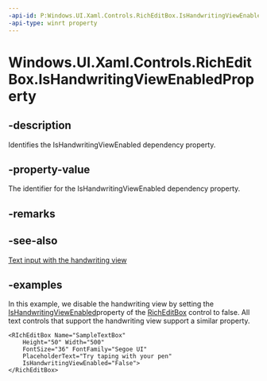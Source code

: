 ```yaml
---
-api-id: P:Windows.UI.Xaml.Controls.RichEditBox.IsHandwritingViewEnabledProperty
-api-type: winrt property
---
```


<!-- Property syntax.
public DependencyProperty IsHandwritingViewEnabledProperty { get; }
-->

# Windows.UI.Xaml.Controls.RichEditBox.IsHandwritingViewEnabledProperty

## -description

Identifies the IsHandwritingViewEnabled dependency property.

## -property-value

The identifier for the IsHandwritingViewEnabled dependency property.

## -remarks

## -see-also

[Text input with the handwriting view](https://docs.microsoft.com/windows/uwp/design/controls-and-patterns/text-handwriting-view)

## -examples

In this example, we disable the handwriting view by setting the [IsHandwritingViewEnabled](https://docs.microsoft.com/uwp/api/windows.ui.xaml.controls.textbox.ishandwritingviewenabled) ​property of the [RichEditBox](https://docs.microsoft.com/uwp/api/windows.ui.xaml.controls.richeditbox) control to false. All text controls that support the handwriting view support a similar property.
​
```xaml
<RIchEditBox Name="SampleTextBox"​
    Height="50" Width="500" ​
    FontSize="36" FontFamily="Segoe UI" ​
    PlaceholderText="Try taping with your pen" ​
    IsHandwritingViewEnabled="False">​
</RichEditBox>​
```
